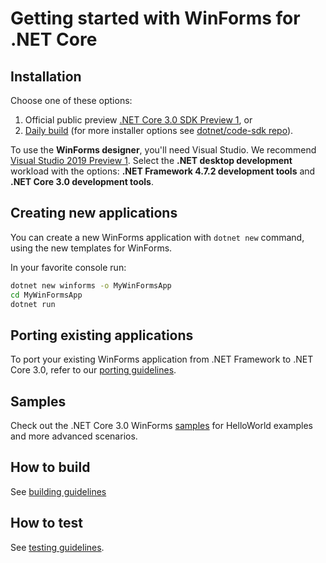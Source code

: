 # Getting started with WinForms for .NET Core

## Installation

Choose one of these options:

1. Official public preview [.NET Core 3.0 SDK Preview 1](https://www.microsoft.com/net/download), or
2. [Daily build](https://aka.ms/netcore3sdk) (for more installer options see [dotnet/code-sdk repo](https://github.com/dotnet/core-sdk)).

To use the **WinForms designer**, you'll need Visual Studio. We recommend [Visual Studio 2019 Preview 1](https://visualstudio.microsoft.com/downloads/).
Select the **.NET desktop development** workload with the options: **.NET Framework 4.7.2 development tools** and **.NET Core 3.0 development tools**.

## Creating new applications

You can create a new WinForms application with `dotnet new` command, using the new templates for WinForms.

In your favorite console run:
```cmd
dotnet new winforms -o MyWinFormsApp
cd MyWinFormsApp
dotnet run
```

## Porting existing applications

To port your existing WinForms application from .NET Framework to .NET Core 3.0, refer to our [porting guidelines](porting-guidelines.md).

## Samples

Check out the .NET Core 3.0 WinForms [samples](https://github.com/dotnet/samples/tree/master/windowsforms) 
for HelloWorld examples and more advanced scenarios.

## How to build
See [building guidelines](building-guidelines.md)

## How to test
See [testing guidelines](testing-guidelines.md).

